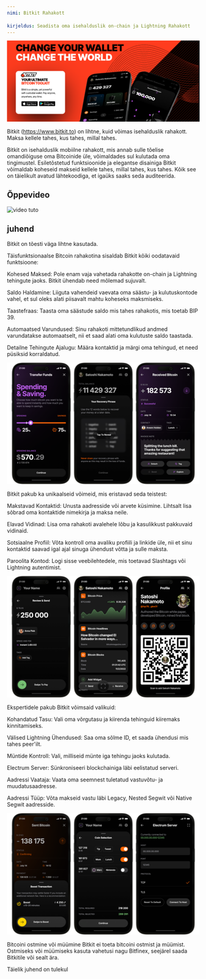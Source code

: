 ```yaml
---
nimi: Bitkit Rahakott

kirjeldus: Seadista oma isehalduslik on-chain ja Lightning Rahakott
---
```


![kaas](assets/cover.webp)

Bitkit (https://www.bitkit.to) on lihtne, kuid võimas isehalduslik rahakott. Maksa kellele tahes, kus tahes, millal tahes.

Bitkit on isehalduslik mobiilne rahakott, mis annab sulle tõelise omandiõiguse oma Bitcoinide üle, võimaldades sul kulutada oma tingimustel. Esiletõstetud funktsioonide ja elegantse disainiga Bitkit võimaldab koheseid makseid kellele tahes, millal tahes, kus tahes. Kõik see on täielikult avatud lähtekoodiga, et igaüks saaks seda auditeerida.

## Õppevideo

![video tuto](https://www.youtube.com/watch?v=FJ3Mqqz4Dmw)

## juhend

Bitkit on tõesti väga lihtne kasutada.

Täisfunktsionaalse Bitcoin rahakotina sisaldab Bitkit kõiki oodatavaid funktsioone:

Kohesed Maksed: Pole enam vaja vahetada rahakotte on-chain ja Lightning tehingute jaoks. Bitkit ühendab need mõlemad sujuvalt.

Saldo Haldamine: Liiguta vahendeid vaevata oma säästu- ja kulutuskontode vahel, et sul oleks alati piisavalt mahtu koheseks maksmiseks.

Taastefraas: Taasta oma säästude saldo mis tahes rahakotis, mis toetab BIP 39.

Automaatsed Varundused: Sinu rahakoti mittetundlikud andmed varundatakse automaatselt, nii et saad alati oma kulutuste saldo taastada.

Detailne Tehingute Ajalugu: Määra kontaktid ja märgi oma tehingud, et need püsiksid korraldatud.

![kaas](assets/1.webp)

Bitkit pakub ka unikaalseid võimeid, mis eristavad seda teistest:

Makstavad Kontaktid: Unusta aadresside või arvete küsimine. Lihtsalt lisa sõbrad oma kontaktide nimekirja ja maksa neile.

Elavad Vidinad: Lisa oma rahakoti avalehele lõbu ja kasulikkust pakkuvaid vidinaid.

Sotsiaalne Profiil: Võta kontroll oma avaliku profiili ja linkide üle, nii et sinu kontaktid saavad igal ajal sinuga ühendust võtta ja sulle maksta.

Paroolita Kontod: Logi sisse veebilehtedele, mis toetavad Slashtags või Lightning autentimist.

![kaas](assets/2.webp)

Ekspertidele pakub Bitkit võimsaid valikuid:

Kohandatud Tasu: Vali oma võrgutasu ja kiirenda tehinguid kiiremaks kinnitamiseks.

Välised Lightning Ühendused: Saa oma sõlme ID, et saada ühendusi mis tahes peer'ilt.

Müntide Kontroll: Vali, milliseid münte iga tehingu jaoks kulutada.

Electrum Server: Sünkroniseeri blockchainiga läbi eelistatud serveri.

Aadressi Vaataja: Vaata oma seemnest tuletatud vastuvõtu- ja muudatusaadresse.

Aadressi Tüüp: Võta makseid vastu läbi Legacy, Nested Segwit või Native Segwit aadresside.

![kaas](assets/3.webp)

Bitcoini ostmine või müümine
Bitkit ei toeta bitcoini ostmist ja müümist. Ostmiseks või müümiseks kasuta vahetusi nagu Bitfinex, seejärel saada Bitkitile või sealt ära.

Täielik juhend on tulekul